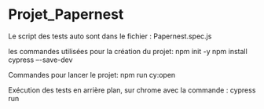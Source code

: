 # Projet_Papernest

Le script des tests auto sont dans le fichier : Papernest.spec.js

les commandes utilisées pour la création du projet:
npm init -y
npm install cypress –-save-dev

Commandes pour lancer le projet:
 npm run cy:open
 
 Exécution des tests en arrière plan, sur chrome avec la commande : cypress run
